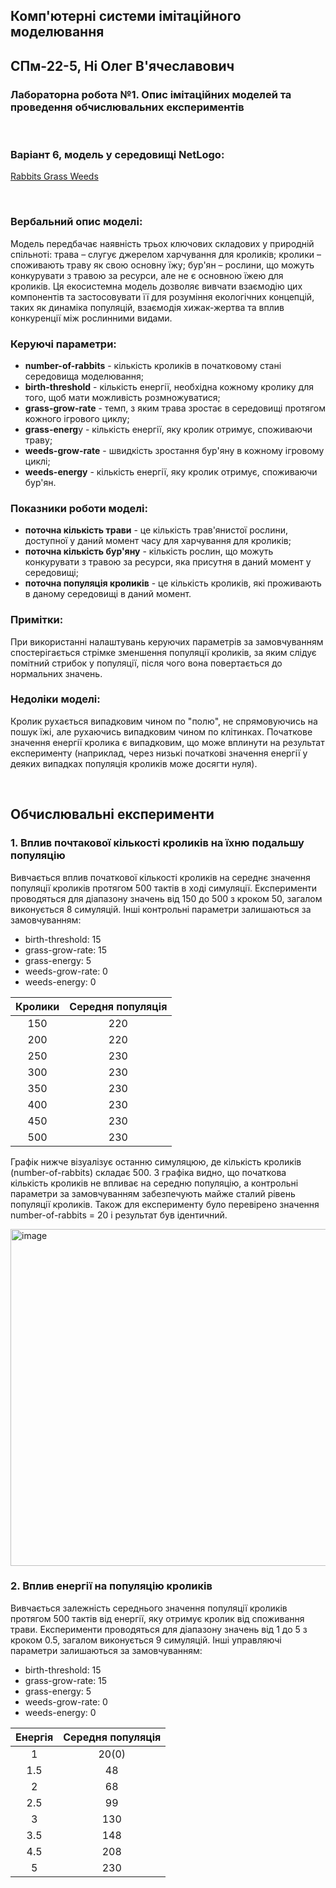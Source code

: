 ## Комп'ютерні системи імітаційного моделювання
## СПм-22-5, **Ні Олег В'ячеславович**
### Лабораторна робота №**1**. Опис імітаційних моделей та проведення обчислювальних експериментів

<br>

### Варіант 6, модель у середовищі NetLogo:
[Rabbits Grass Weeds](https://www.netlogoweb.org/launch#http://www.netlogoweb.org/assets/modelslib/Sample%20Models/Biology/Rabbits%20Grass%20Weeds.nlogo)

<br>

### Вербальний опис моделі:
Модель передбачає наявність трьох ключових складових у природній спільноті: трава – слугує джерелом харчування для кроликів; кролики – споживають траву як свою основну їжу; бур'ян – рослини, що можуть конкурувати з травою за ресурси, але не є основною їжею для кроликів. Ця екосистемна модель дозволяє вивчати взаємодію цих компонентів та застосовувати її для розуміння екологічних концепцій, таких як динаміка популяцій, взаємодія хижак-жертва та вплив конкуренції між рослинними видами.

### Керуючі параметри:
- **number-of-rabbits** - кількість кроликів в початковому стані середовища моделювання;
- **birth-threshold** - кількість енергії, необхідна кожному кролику для того, щоб мати можливість розмножуватися;
- **grass-grow-rate** - темп, з яким трава зростає в середовищі протягом кожного ігрового циклу;
- **grass-energ**y - кількість енергії, яку кролик отримує, споживаючи траву;
- **weeds-grow-rate** - швидкість зростання бур'яну в кожному ігровому циклі;
- **weeds-energy** - кількість енергії, яку кролик отримує, споживаючи бур'ян.

### Показники роботи моделі:
- **поточна кількість трави** - це кількість трав'янистої рослини, доступної у даний момент часу для харчування для кроликів;
- **поточна кількість бур'яну** - кількість рослин, що можуть конкурувати з травою за ресурси, яка присутня в даний момент у середовищі;
- **поточна популяція кроликів** - це кількість кроликів, які проживають в даному середовищі в даний момент.

### Примітки:
При використанні налаштувань керуючих параметрів за замовчуванням спостерігається стрімке зменшення популяції кроликів, за яким слідує помітний стрибок у популяції, після чого вона повертається до нормальних значень.

### Недоліки моделі:
Кролик рухається випадковим чином по "полю", не спрямовуючись на пошук їжі, але рухаючись випадковим чином по клітинках. Початкове значення енергії кролика є випадковим, що може вплинути на результат експерименту (наприклад, через низькі початкові значення енергії у деяких випадках популяція кроликів може досягти нуля).

<br>

## Обчислювальні експерименти

### 1. Вплив почтакової кількості кроликів на їхню подальшу популяцію

Вивчається вплив початкової кількості кроликів на середнє значення популяції кроликів протягом 500 тактів в ході симуляції. Експерименти проводяться для діапазону значень від 150 до 500 з кроком 50, загалом виконується 8 симуляцій. Інші контрольні параметри залишаються за замовчуванням:

- birth-threshold: 15
- grass-grow-rate: 15
- grass-energy: 5
- weeds-grow-rate: 0
- weeds-energy: 0

| Кролики | Середня популяція |
| :---: | :---: |
| 150	| 220 |
| 200 |	220 |
| 250 |	230 |
| 300 |	230 |
| 350 |	230 |
| 400 |	230 |
| 450 |	230 |
| 500 |	230 |

Графік нижче візуалізує останню симуляцюю, де кількість кроликів (number-of-rabbits) складає 500. З графіка видно, що початкова кількість кроликів не впливає на середню популяцію, а контрольні параметри за замовчуванням забезпечують майже сталий рівень популяції кроликів. Також для експерименту було перевірено значення number-of-rabbits = 20 і результат був ідентичний.

<img width="539" alt="image" src="https://github.com/olehni1/ksim_lab_1/assets/150624205/552944fb-8150-418c-8ad3-044d32f2a688">

<br>

### 2. Вплив енергії на популяцію кроликів

Вивчається залежність середнього значення популяції кроликів протягом 500 тактів від енергії, яку отримує кролик від споживання трави. Експерименти проводяться для діапазону значень від 1 до 5 з кроком 0.5, загалом виконується 9 симуляцій. Інші управляючі параметри залишаються за замовчуванням:

- birth-threshold: 15
- grass-grow-rate: 15
- grass-energy: 5
- weeds-grow-rate: 0
- weeds-energy: 0

| Енергія | Середня популяція |
| :---: | :---: |
| 1	| 20(0) |
| 1.5 |	48 |
| 2 |	68 |
| 2.5 |	99 |
| 3 |	130 |
| 3.5 |	148 |
| 4.5 |	208 |
| 5 |	230 |
